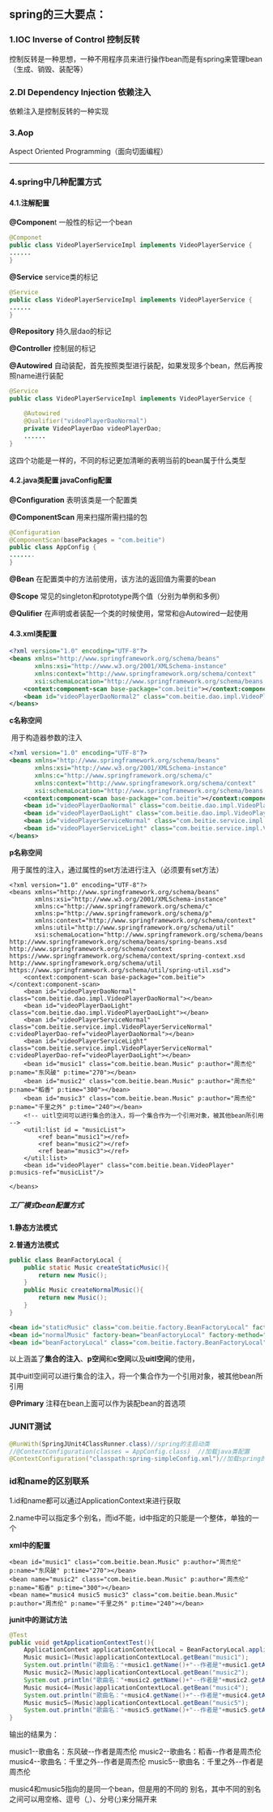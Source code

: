 ## spring的三大要点：

### 1.IOC  Inverse of Control 控制反转

控制反转是一种思想，一种不用程序员来进行操作bean而是有spring来管理bean（生成、销毁、装配等）

### 2.DI Dependency Injection 依赖注入

依赖注入是控制反转的一种实现

### 3.Aop 

Aspect Oriented Programming（面向切面编程）



-----------------------------------------------------------------------------------------------------------------------------------------------------------

### 4.spring中几种配置方式

#### 4.1.注解配置

**@Componen**t 一般性的标记一个bean

```java
@Componet
public class VideoPlayerServiceImpl implements VideoPlayerService {
......
}
```

**@Service**	service类的标记

```java
@Service
public class VideoPlayerServiceImpl implements VideoPlayerService {
......
}
```

**@Repository** 持久层dao的标记

**@Controller** 控制层的标记

**@Autowired** 自动装配，首先按照类型进行装配，如果发现多个bean，然后再按照name进行装配

```java
@Service
public class VideoPlayerServiceImpl implements VideoPlayerService {

    @Autowired
    @Qualifier("videoPlayerDaoNormal")
    private VideoPlayerDao videoPlayerDao;
    ......
}
```

这四个功能是一样的，不同的标记更加清晰的表明当前的bean属于什么类型

#### 4.2.java类配置	 javaConfig配置

**@Configuration**  表明该类是一个配置类

**@ComponentScan** 用来扫描所需扫描的包

```java
@Configuration
@ComponentScan(basePackages = "com.beitie")
public class AppConfig {
.......
}
```



**@Bean**	在配置类中的方法前使用，该方法的返回值为需要的bean

**@Scope**  常见的singleton和prototype两个值（分别为单例和多例）

**@Qulifier** 在声明或者装配一个类的时候使用，常常和@Autowired一起使用



#### 4.3.xml类配置

```xml
<?xml version="1.0" encoding="UTF-8"?>
<beans xmlns="http://www.springframework.org/schema/beans"
       xmlns:xsi="http://www.w3.org/2001/XMLSchema-instance"
       xmlns:context="http://www.springframework.org/schema/context"
       xsi:schemaLocation="http://www.springframework.org/schema/beans http://www.springframework.org/schema/beans/spring-beans.xsd http://www.springframework.org/schema/context https://www.springframework.org/schema/context/spring-context.xsd">
    <context:component-scan base-package="com.beitie"></context:component-scan>
    <bean id="videoPlayerDaoNormal2" class="com.beitie.dao.impl.VideoPlayerDaoNormal"></bean>
</beans>
```

**c名称空间** 

​		用于构造器参数的注入

```xml
<?xml version="1.0" encoding="UTF-8"?>
<beans xmlns="http://www.springframework.org/schema/beans"
       xmlns:xsi="http://www.w3.org/2001/XMLSchema-instance"
       xmlns:c="http://www.springframework.org/schema/c"
       xmlns:context="http://www.springframework.org/schema/context"
       xsi:schemaLocation="http://www.springframework.org/schema/beans http://www.springframework.org/schema/beans/spring-beans.xsd http://www.springframework.org/schema/context https://www.springframework.org/schema/context/spring-context.xsd">
    <context:component-scan base-package="com.beitie"></context:component-scan>
    <bean id="videoPlayerDaoNormal" class="com.beitie.dao.impl.VideoPlayerDaoNormal"></bean>
    <bean id="videoPlayerDaoLight" class="com.beitie.dao.impl.VideoPlayerDaoLight"></bean>
    <bean id="videoPlayerServiceNormal" class="com.beitie.service.impl.VideoPlayerServiceNormal" c:videoPlayerDao-ref="videoPlayerDaoNormal"></bean>
    <bean id="videoPlayerServiceLight" class="com.beitie.service.impl.VideoPlayerServiceNormal" c:videoPlayerDao-ref="videoPlayerDaoLight"></bean>
</beans>
```

**p名称空间**

​		用于属性的注入，通过属性的set方法进行注入（必须要有set方法）



```xml-dtd
<?xml version="1.0" encoding="UTF-8"?>
<beans xmlns="http://www.springframework.org/schema/beans"
       xmlns:xsi="http://www.w3.org/2001/XMLSchema-instance"
       xmlns:c="http://www.springframework.org/schema/c"
       xmlns:p="http://www.springframework.org/schema/p"
       xmlns:context="http://www.springframework.org/schema/context"
       xmlns:util="http://www.springframework.org/schema/util"
       xsi:schemaLocation="http://www.springframework.org/schema/beans http://www.springframework.org/schema/beans/spring-beans.xsd http://www.springframework.org/schema/context https://www.springframework.org/schema/context/spring-context.xsd http://www.springframework.org/schema/util https://www.springframework.org/schema/util/spring-util.xsd">
    <context:component-scan base-package="com.beitie"></context:component-scan>
    <bean id="videoPlayerDaoNormal" class="com.beitie.dao.impl.VideoPlayerDaoNormal"></bean>
    <bean id="videoPlayerDaoLight" class="com.beitie.dao.impl.VideoPlayerDaoLight"></bean>
    <bean id="videoPlayerServiceNormal" class="com.beitie.service.impl.VideoPlayerServiceNormal" c:videoPlayerDao-ref="videoPlayerDaoNormal"></bean>
    <bean id="videoPlayerServiceLight" class="com.beitie.service.impl.VideoPlayerServiceNormal" c:videoPlayerDao-ref="videoPlayerDaoLight"></bean>
    <bean id="music1" class="com.beitie.bean.Music" p:author="周杰伦" p:name="东风破" p:time="270"></bean>
    <bean id="music2" class="com.beitie.bean.Music" p:author="周杰伦" p:name="稻香" p:time="300"></bean>
    <bean id="music3" class="com.beitie.bean.Music" p:author="周杰伦" p:name="千里之外" p:time="240"></bean>
	<!-- uitl空间可以进行集合的注入，将一个集合作为一个引用对象，被其他bean所引用 -->
    <util:list id = "musicList">
        <ref bean="music1"></ref>
        <ref bean="music2"></ref>
        <ref bean="music3"></ref>
    </util:list>
    <bean id="videoPlayer" class="com.beitie.bean.VideoPlayer" p:musics-ref="musicList"/>

</beans>
```

##### **工厂模式bean配置方式**

**1.静态方法模式**

**2.普通方法模式**

```java
public class BeanFactoryLocal {
    public static Music createStaticMusic(){
        return new Music();
    }
    public Music createNormalMusic(){
        return new Music();
    }
}
```

```xml
<bean id="staticMusic" class="com.beitie.factory.BeanFactoryLocal" factory-method="createStaticMusic"></bean>
<bean id="normalMusic" factory-bean="beanFactoryLocal" factory-method="createNormalMusic"></bean>
<bean id="beanFactoryLocal" class="com.beitie.factory.BeanFactoryLocal" ></bean>
```

以上涵盖了**集合的注入**、**p空间**和**c空间**以及**uitl空间**的使用，

其中uitl空间可以进行集合的注入，将一个集合作为一个引用对象，被其他bean所引用



**@Primary** 注释在bean上面可以作为装配bean的首选项





### JUNIT测试

```java
@RunWith(SpringJUnit4ClassRunner.class)//spring的主启动类
//@ContextConfiguration(classes = AppConfig.class)  //加载java类配置
@ContextConfiguration("classpath:spring-simpleConfig.xml")//加载spring的xml配置
```



### id和name的区别联系

1.id和name都可以通过ApplicationContext来进行获取

2.name中可以指定多个别名，而id不能，id中指定的只能是一个整体，单独的一个

**xml中的配置**

```xml-dtd
<bean id="music1" class="com.beitie.bean.Music" p:author="周杰伦" p:name="东风破" p:time="270"></bean>
<bean name="music2" class="com.beitie.bean.Music" p:author="周杰伦" p:name="稻香" p:time="300"></bean>
<bean name="music4 music5 music3" class="com.beitie.bean.Music" p:author="周杰伦" p:name="千里之外" p:time="240"></bean>
```

**junit中的测试方法**

```java
@Test
public void getApplicationContextTest(){
    ApplicationContext applicationContextLocal = BeanFactoryLocal.applicationContextLocal;
    Music music1=(Music)applicationContextLocal.getBean("music1");
    System.out.println("歌曲名："+music1.getName()+"--作者是"+music1.getAuthor());
    Music music2=(Music)applicationContextLocal.getBean("music2");
    System.out.println("歌曲名："+music2.getName()+"--作者是"+music2.getAuthor());
    Music music4=(Music)applicationContextLocal.getBean("music4");
    System.out.println("歌曲名："+music4.getName()+"--作者是"+music4.getAuthor());
    Music music5=(Music)applicationContextLocal.getBean("music5");
    System.out.println("歌曲名："+music5.getName()+"--作者是"+music5.getAuthor());
}
```

输出的结果为：

music1--歌曲名：东风破--作者是周杰伦
music2--歌曲名：稻香--作者是周杰伦
music4--歌曲名：千里之外--作者是周杰伦
music5--歌曲名：千里之外--作者是周杰伦

music4和music5指向的是同一个bean，但是用的不同的 别名，其中不同的别名之间可以用空格、逗号（,）、分号(;)来分隔开来

